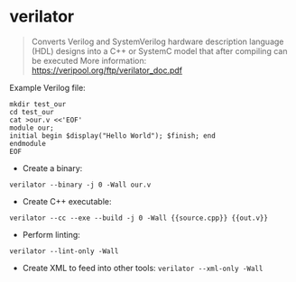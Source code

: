 # verilator

> Converts Verilog and SystemVerilog hardware description language (HDL) designs into a C++
or SystemC model that after compiling can be executed
> More information: <https://veripool.org/ftp/verilator_doc.pdf>

Example Verilog file:

```
mkdir test_our
cd test_our
cat >our.v <<'EOF'
module our;
initial begin $display("Hello World"); $finish; end
endmodule
EOF
```

- Create a binary:

`verilator --binary -j 0 -Wall our.v`

- Create C++ executable:

`verilator --cc --exe --build -j 0 -Wall {{source.cpp}} {{out.v}}`

- Perform linting:

`verilator --lint-only -Wall`

- Create XML to feed into other tools:
`verilator --xml-only -Wall`
